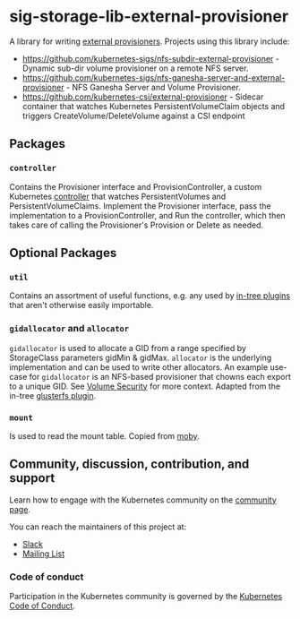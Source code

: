 # sig-storage-lib-external-provisioner

A library for writing [external provisioners](https://kubernetes.io/docs/concepts/storage/storage-classes/#provisioner). Projects using this library include:
- https://github.com/kubernetes-sigs/nfs-subdir-external-provisioner - Dynamic sub-dir volume provisioner on a remote NFS server.
- https://github.com/kubernetes-sigs/nfs-ganesha-server-and-external-provisioner - NFS Ganesha Server and Volume Provisioner.
- https://github.com/kubernetes-csi/external-provisioner - Sidecar container that watches Kubernetes PersistentVolumeClaim objects and triggers CreateVolume/DeleteVolume against a CSI endpoint

## Packages
### `controller`
Contains the Provisioner interface and ProvisionController, a custom Kubernetes [controller](https://github.com/kubernetes/community/blob/master/contributors/devel/sig-api-machinery/controllers.md) that watches PersistentVolumes and PersistentVolumeClaims. Implement the Provisioner interface, pass the implementation to a ProvisionController, and Run the controller, which then takes care of calling the Provisioner's Provision or Delete as needed.

## Optional Packages
### `util`
Contains an assortment of useful functions, e.g. any used by [in-tree plugins](https://github.com/kubernetes/kubernetes/tree/master/pkg/volume) that aren't otherwise easily importable.

### `gidallocator` and `allocator`
`gidallocator` is used to allocate a GID from a range specified by StorageClass parameters gidMin & gidMax. `allocator` is the underlying implementation and can be used to write other allocators. An example use-case for `gidallocator` is an NFS-based provisioner that chowns each export to a unique GID. See [Volume Security](https://docs.openshift.com/container-platform/3.11/install_config/persistent_storage/pod_security_context.html#supplemental-groups/) for more context. Adapted from the in-tree [glusterfs plugin](https://github.com/kubernetes/kubernetes/blob/master/pkg/volume/glusterfs).

### `mount`
Is used to read the mount table. Copied from [moby](https://github.com/moby/moby/tree/17.05.x/pkg/mount).

## Community, discussion, contribution, and support

Learn how to engage with the Kubernetes community on the [community page](http://kubernetes.io/community/).

You can reach the maintainers of this project at:

- [Slack](http://slack.k8s.io/)
- [Mailing List](https://groups.google.com/forum/#!forum/kubernetes-dev)

### Code of conduct

Participation in the Kubernetes community is governed by the [Kubernetes Code of Conduct](code-of-conduct.md).

[owners]: https://git.k8s.io/community/contributors/guide/owners.md
[Creative Commons 4.0]: https://git.k8s.io/website/LICENSE
